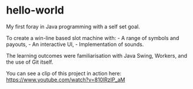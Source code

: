 # hello-world
My first foray in Java programming with a self set goal. 

To create a win-line based slot machine with:
	- A range of symbols and payouts,
	- An interactive UI,
	- Implementation of sounds.
	
The learning outcomes were familiarisation with Java Swing, Workers, and the use of Git itself.

You can see a clip of this project in action here: https://www.youtube.com/watch?v=810lRzIP_aM
